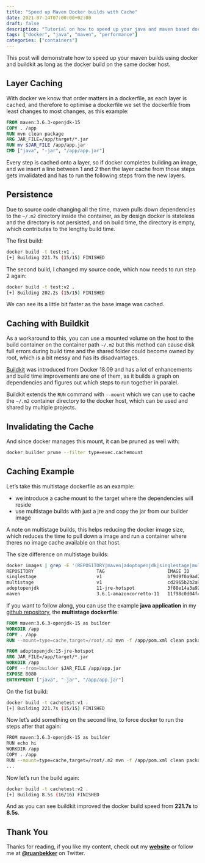```yaml
---
title: "Speed up Maven Docker builds with Cache"
date: 2021-07-14T07:00:00+02:00
draft: false
description: "Tutorial on how to speed up your java and maven based docker builds using cache volumes using buildkit."
tags: ["docker", "java", "maven", "performance"]
categories: ["containers"]
---
```


This post will demonstrate how to speed up your maven builds using docker and buildkit as long as the docker build on the same docker host.

## Layer Caching

With docker we know that order matters in a dockerfile, as each layer is cached, and therefore to optimise a dockerfile we set the dockerfile from least changes to most changes, as this example:

```dockerfile
FROM maven:3.6.3-openjdk-15
COPY . /app
RUN mvn clean package
ARG JAR_FILE=/app/target/*.jar
RUN mv $JAR_FILE /app/app.jar
CMD ["java", "-jar", "/app/app.jar"]
```

Every step is cached onto a layer, so if docker completes building an image, and we insert a line between 1 and 2 then the layer cache from those steps gets invalidated and has to run the following steps from the new layers.

## Persistence

Due to source code changing all the time, maven pulls down dependencies to the `~/.m2` directory inside the container, as by design docker is stateless and the directory is not persisted, and on build time, the directory is empty, which contributes to the lengthy build time.

The first build:

```bash
docker build -t test:v1 .
[+] Building 221.7s (15/15) FINISHED
```

The second build, I changed my source code, which now needs to run step 2 again:

```bash
docker build -t test:v2 .
[+] Building 202.2s (15/15) FINISHED
```

We can see its a little bit faster as the base image was cached.

## Caching with Buildkit

As a workaround to this, you can use a mounted volume on the host to the build container on the container path `~/.m2` but this method can cause disk full errors during build time and the shared folder could become owned by root, which is a bit messy and has its disadvantages.

[Buildkit](https://docs.docker.com/develop/develop-images/build_enhancements/) was introduced from Docker 18.09 and has a lot of enhancements and build time improvements are one of them, as it builds a graph on dependencies and figures out which steps to run together in paralel.

Buildkit extends the `RUN` command with `--mount` which we can use to cache the `~/.m2` container directory to the docker host, which can be used and shared by multiple projects.

## Invalidating the Cache

And since docker manages this mount, it can be pruned as well with:

```bash
docker builder prune --filter type=exec.cachemount
```

## Caching Example

Let’s take this multistage dockerfile as an example:

- we introduce a cache mount to the target where the dependencies will reside
- use multistage builds with just a jre and copy the jar from our builder image

A note on multistage builds, this helps reducing the docker image size, which reduces the time to pull down a image and run a container where theres no image cache available on that host.

The size difference on multistage builds:

```bash
docker images | grep -E '(REPOSITORY|maven|adoptopenjdk|singlestage|multistage)'
REPOSITORY                       TAG                       IMAGE ID       CREATED              SIZE
singlestage                      v1                        bf9d9f0a9ad2   About a minute ago   777MB
multistage                       v1                        cd2965b2b2a9   56 minutes ago       306MB
adoptopenjdk                     11-jre-hotspot            3f88e14a3a92   3 weeks ago          244MB
maven                            3.6.1-amazoncorretto-11   11f98c0d04f4   22 months ago        659MB
```

If you want to follow along, you can use the example **java application** in my [github repository](https://github.com/ruanbekker/docker-java-springboot-hello-world), the **multistage dockerfile**:

```dockerfile
FROM maven:3.6.3-openjdk-15 as builder
WORKDIR /app
COPY . /app
RUN --mount=type=cache,target=/root/.m2 mvn -f /app/pom.xml clean package

FROM adoptopenjdk:15-jre-hotspot
ARG JAR_FILE=/app/target/*.jar
WORKDIR /app
COPY --from=builder $JAR_FILE /app/app.jar
EXPOSE 8080
ENTRYPOINT ["java", "-jar", "/app/app.jar"]
```

On the fist build:

```bash
docker build -t cachetest:v1 .
[+] Building 221.7s (15/15) FINISHED
```

Now let’s add something on the second line, to force docker to run the steps after that again:

```bash
FROM maven:3.6.3-openjdk-15 as builder
RUN echo hi
WORKDIR /app
COPY . /app
RUN --mount=type=cache,target=/root/.m2 mvn -f /app/pom.xml clean package
...
```

Now let’s run the build again:

```bash
docker build -t cachetest:v2 .
[+] Building 8.5s (16/16) FINISHED
```

And as you can see buildkit improved the docker build speed from **221.7s** to **8.5s**.

## Thank You

Thanks for reading, if you like my content, check out my **[website](https://ruan.dev)** or follow me at **[@ruanbekker](https://twitter.com/ruanbekker)** on Twitter.
